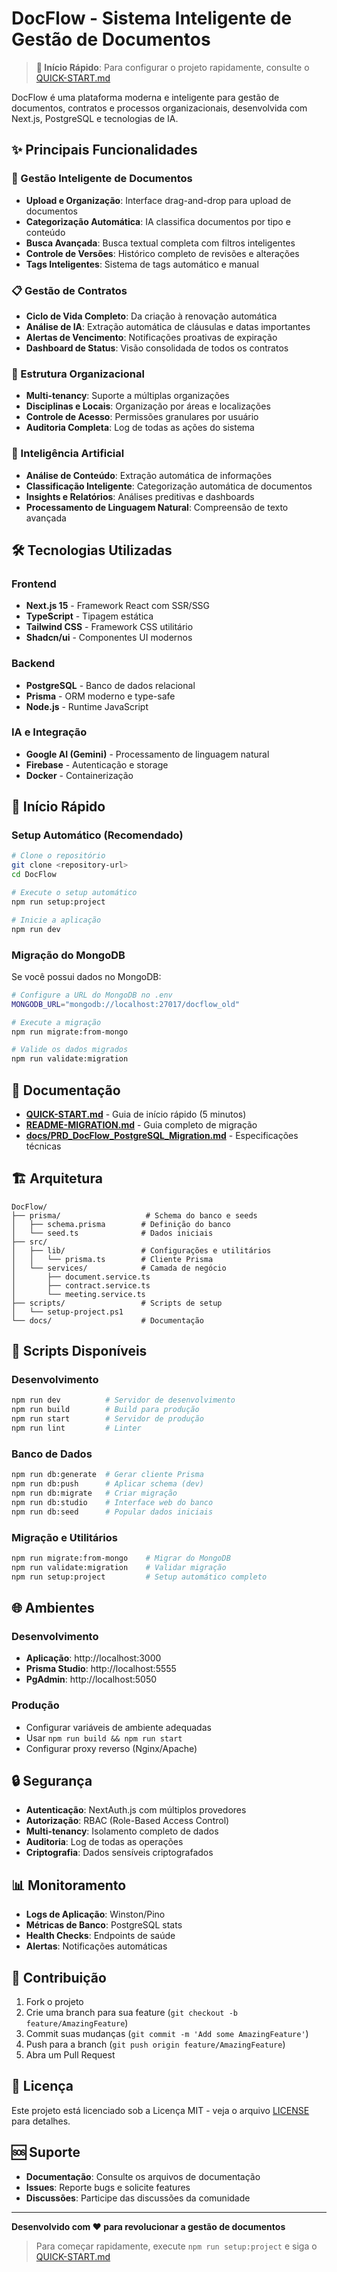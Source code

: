 # DocFlow - Sistema Inteligente de Gestão de Documentos

> **🚀 Início Rápido**: Para configurar o projeto rapidamente, consulte o [QUICK-START.md](QUICK-START.md)

DocFlow é uma plataforma moderna e inteligente para gestão de documentos, contratos e processos organizacionais, desenvolvida com Next.js, PostgreSQL e tecnologias de IA.

## ✨ Principais Funcionalidades

### 🎯 Gestão Inteligente de Documentos
- **Upload e Organização**: Interface drag-and-drop para upload de documentos
- **Categorização Automática**: IA classifica documentos por tipo e conteúdo
- **Busca Avançada**: Busca textual completa com filtros inteligentes
- **Controle de Versões**: Histórico completo de revisões e alterações
- **Tags Inteligentes**: Sistema de tags automático e manual

### 📋 Gestão de Contratos
- **Ciclo de Vida Completo**: Da criação à renovação automática
- **Análise de IA**: Extração automática de cláusulas e datas importantes
- **Alertas de Vencimento**: Notificações proativas de expiração
- **Dashboard de Status**: Visão consolidada de todos os contratos

### 🏢 Estrutura Organizacional
- **Multi-tenancy**: Suporte a múltiplas organizações
- **Disciplinas e Locais**: Organização por áreas e localizações
- **Controle de Acesso**: Permissões granulares por usuário
- **Auditoria Completa**: Log de todas as ações do sistema

### 🤖 Inteligência Artificial
- **Análise de Conteúdo**: Extração automática de informações
- **Classificação Inteligente**: Categorização automática de documentos
- **Insights e Relatórios**: Análises preditivas e dashboards
- **Processamento de Linguagem Natural**: Compreensão de texto avançada

## 🛠️ Tecnologias Utilizadas

### Frontend
- **Next.js 15** - Framework React com SSR/SSG
- **TypeScript** - Tipagem estática
- **Tailwind CSS** - Framework CSS utilitário
- **Shadcn/ui** - Componentes UI modernos

### Backend
- **PostgreSQL** - Banco de dados relacional
- **Prisma** - ORM moderno e type-safe
- **Node.js** - Runtime JavaScript

### IA e Integração
- **Google AI (Gemini)** - Processamento de linguagem natural
- **Firebase** - Autenticação e storage
- **Docker** - Containerização

## 🚀 Início Rápido

### Setup Automático (Recomendado)

```bash
# Clone o repositório
git clone <repository-url>
cd DocFlow

# Execute o setup automático
npm run setup:project

# Inicie a aplicação
npm run dev
```

### Migração do MongoDB

Se você possui dados no MongoDB:

```bash
# Configure a URL do MongoDB no .env
MONGODB_URL="mongodb://localhost:27017/docflow_old"

# Execute a migração
npm run migrate:from-mongo

# Valide os dados migrados
npm run validate:migration
```

## 📖 Documentação

- **[QUICK-START.md](QUICK-START.md)** - Guia de início rápido (5 minutos)
- **[README-MIGRATION.md](README-MIGRATION.md)** - Guia completo de migração
- **[docs/PRD_DocFlow_PostgreSQL_Migration.md](docs/PRD_DocFlow_PostgreSQL_Migration.md)** - Especificações técnicas

## 🏗️ Arquitetura

```
DocFlow/
├── prisma/                   # Schema do banco e seeds
│   ├── schema.prisma        # Definição do banco
│   └── seed.ts              # Dados iniciais
├── src/
│   ├── lib/                 # Configurações e utilitários
│   │   └── prisma.ts        # Cliente Prisma
│   └── services/            # Camada de negócio
│       ├── document.service.ts
│       ├── contract.service.ts
│       └── meeting.service.ts
├── scripts/                 # Scripts de setup
│   └── setup-project.ps1
└── docs/                    # Documentação
```

## 🔧 Scripts Disponíveis

### Desenvolvimento
```bash
npm run dev          # Servidor de desenvolvimento
npm run build        # Build para produção
npm run start        # Servidor de produção
npm run lint         # Linter
```

### Banco de Dados
```bash
npm run db:generate  # Gerar cliente Prisma
npm run db:push      # Aplicar schema (dev)
npm run db:migrate   # Criar migração
npm run db:studio    # Interface web do banco
npm run db:seed      # Popular dados iniciais
```

### Migração e Utilitários
```bash
npm run migrate:from-mongo    # Migrar do MongoDB
npm run validate:migration    # Validar migração
npm run setup:project         # Setup automático completo
```

## 🌐 Ambientes

### Desenvolvimento
- **Aplicação**: http://localhost:3000
- **Prisma Studio**: http://localhost:5555
- **PgAdmin**: http://localhost:5050

### Produção
- Configurar variáveis de ambiente adequadas
- Usar `npm run build && npm run start`
- Configurar proxy reverso (Nginx/Apache)

## 🔒 Segurança

- **Autenticação**: NextAuth.js com múltiplos provedores
- **Autorização**: RBAC (Role-Based Access Control)
- **Multi-tenancy**: Isolamento completo de dados
- **Auditoria**: Log de todas as operações
- **Criptografia**: Dados sensíveis criptografados

## 📊 Monitoramento

- **Logs de Aplicação**: Winston/Pino
- **Métricas de Banco**: PostgreSQL stats
- **Health Checks**: Endpoints de saúde
- **Alertas**: Notificações automáticas

## 🤝 Contribuição

1. Fork o projeto
2. Crie uma branch para sua feature (`git checkout -b feature/AmazingFeature`)
3. Commit suas mudanças (`git commit -m 'Add some AmazingFeature'`)
4. Push para a branch (`git push origin feature/AmazingFeature`)
5. Abra um Pull Request

## 📝 Licença

Este projeto está licenciado sob a Licença MIT - veja o arquivo [LICENSE](LICENSE) para detalhes.

## 🆘 Suporte

- **Documentação**: Consulte os arquivos de documentação
- **Issues**: Reporte bugs e solicite features
- **Discussões**: Participe das discussões da comunidade

---

**Desenvolvido com ❤️ para revolucionar a gestão de documentos**

> Para começar rapidamente, execute `npm run setup:project` e siga o [QUICK-START.md](QUICK-START.md)
